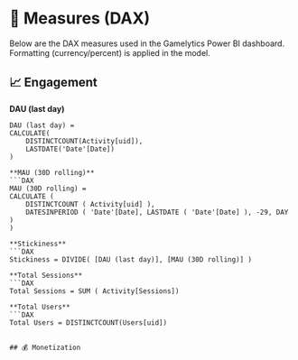 # 🧠 Measures (DAX)

Below are the DAX measures used in the Gamelytics Power BI dashboard.  
Formatting (currency/percent) is applied in the model.

## 📈 Engagement
**DAU (last day)**
```DAX
DAU (last day) = 
CALCULATE(
    DISTINCTCOUNT(Activity[uid]),
    LASTDATE('Date'[Date])
)

**MAU (30D rolling)**
```DAX
MAU (30D rolling) = 
CALCULATE (
    DISTINCTCOUNT ( Activity[uid] ),
    DATESINPERIOD ( 'Date'[Date], LASTDATE ( 'Date'[Date] ), -29, DAY )
)

**Stickiness**
```DAX
Stickiness = DIVIDE( [DAU (last day)], [MAU (30D rolling)] )

**Total Sessions**
```DAX
Total Sessions = SUM ( Activity[Sessions])

**Total Users**
```DAX
Total Users = DISTINCTCOUNT(Users[uid])


## 💰 Monetization


